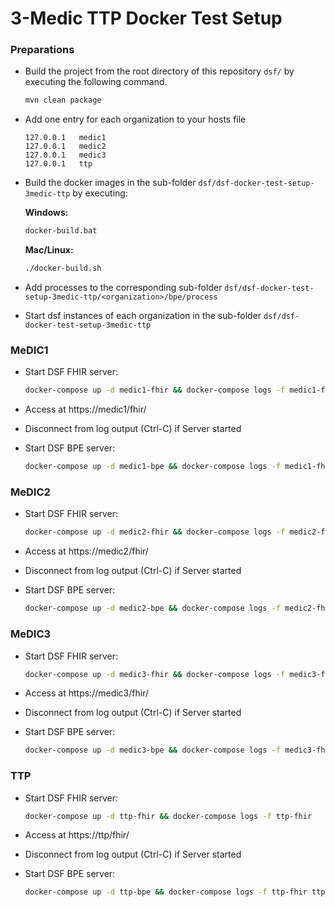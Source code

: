 # 3-Medic TTP Docker Test Setup

### Preparations

* Build the project from the root directory of this repository `dsf/` by executing the following command.

    ```sh
    mvn clean package
    ```

* Add one entry for each organization to your hosts file

    ```
    127.0.0.1	medic1
    127.0.0.1	medic2
    127.0.0.1	medic3
    127.0.0.1	ttp
    ```

* Build the docker images in the sub-folder `dsf/dsf-docker-test-setup-3medic-ttp` by executing:

    **Windows:**
    ```sh
    docker-build.bat
    ```

    **Mac/Linux:**
    ```sh
    ./docker-build.sh
    ```

* Add processes to the corresponding sub-folder `dsf/dsf-docker-test-setup-3medic-ttp/<organization>/bpe/process`
* Start dsf instances of each organization in the sub-folder `dsf/dsf-docker-test-setup-3medic-ttp`

### MeDIC1

* Start DSF FHIR server:

    ```sh
    docker-compose up -d medic1-fhir && docker-compose logs -f medic1-fhir
    ```

* Access at https://medic1/fhir/
* Disconnect from log output (Ctrl-C) if Server started
* Start DSF BPE server:

    ```sh
    docker-compose up -d medic1-bpe && docker-compose logs -f medic1-fhir medic1-bpe
    ```

### MeDIC2

* Start DSF FHIR server:

    ```sh
    docker-compose up -d medic2-fhir && docker-compose logs -f medic2-fhir
    ```

* Access at https://medic2/fhir/
* Disconnect from log output (Ctrl-C) if Server started
* Start DSF BPE server:

    ```sh
    docker-compose up -d medic2-bpe && docker-compose logs -f medic2-fhir medic2-bpe
    ```

### MeDIC3

* Start DSF FHIR server:

    ```sh
    docker-compose up -d medic3-fhir && docker-compose logs -f medic3-fhir
    ```

* Access at https://medic3/fhir/
* Disconnect from log output (Ctrl-C) if Server started
* Start DSF BPE server:

    ```sh
    docker-compose up -d medic3-bpe && docker-compose logs -f medic3-fhir medic3-bpe
    ```

### TTP

* Start DSF FHIR server:

    ```sh
    docker-compose up -d ttp-fhir && docker-compose logs -f ttp-fhir
    ```

* Access at https://ttp/fhir/
* Disconnect from log output (Ctrl-C) if Server started
* Start DSF BPE server:

    ```sh
    docker-compose up -d ttp-bpe && docker-compose logs -f ttp-fhir ttp-bpe
    ```